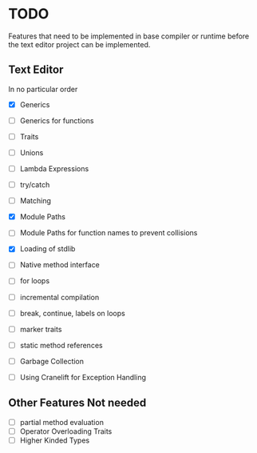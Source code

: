 # TODO
Features that need to be implemented in base compiler or runtime before the text editor project
can be implemented.


## Text Editor
In no particular order
* [x] Generics
* [ ] Generics for functions
* [ ] Traits
* [ ] Unions
* [ ] Lambda Expressions
* [ ] try/catch
* [ ] Matching
* [x] Module Paths
* [ ] Module Paths for function names to prevent collisions
* [x] Loading of stdlib
* [ ] Native method interface
* [ ] for loops
* [ ] incremental compilation
* [ ] break, continue, labels on loops
* [ ] marker traits
* [ ] static method references
* [ ] Garbage Collection
* [ ] Using Cranelift for Exception Handling


## Other Features Not needed
* [ ] partial method evaluation
* [ ] Operator Overloading Traits
* [ ] Higher Kinded Types